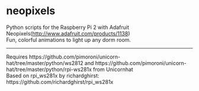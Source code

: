 # neopixels
Python scripts for the Raspberry Pi 2 with Adafruit Neopixels(http://www.adafruit.com/products/1138)<br/>
Fun, colorful animations to light up any dorm room.
<hr/>
Requires https://github.com/pimoroni/unicorn-hat/tree/master/python/ws2812 and https://github.com/pimoroni/unicorn-hat/tree/master/python/rpi-ws281x from Unicornhat<br/>
Based on rpi_ws281x by richardghirst: https://github.com/richardghirst/rpi_ws281x<br/>
